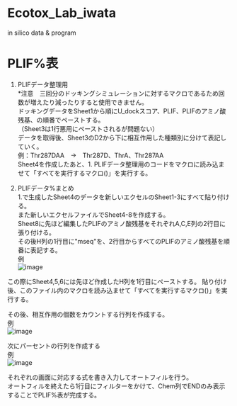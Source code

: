 # Ecotox_Lab_iwata
 in silico data & program

# PLIF%表
1. PLIFデータ整理用<br>
*注意　三回分のドッキングシミュレーションに対するマクロであるため回数が増えたり減ったりすると使用できません。<br>
ドッキングデータをSheet1から順にU_dockスコア、PLIF、PLIFのアミノ酸残基、の順番でペーストする。<br>
（Sheet3は1行悪用にペーストされるが問題ない）<br>
データを取得後、Sheet3のD2から下に相互作用した種類別に分けて表記していく。<br>
例：Thr287DAA　→　Thr287D、ThrA、Thr287AA<br>
Sheet4を作成したあと、1. PLIFデータ整理用のコードをマクロに読み込ませて「すべてを実行するマクロ()」を実行する。<br>

2. PLIFデータ%まとめ<br>
1.で生成したSheet4のデータを新しいエクセルのSheet1-3にすべて貼り付ける。<br>
また新しいエクセルファイルでSheet4-8を作成する。<br>
Sheet8に先ほど編集したPLIFのアミノ酸残基をそれぞれA,C,E列の2行目に張り付ける。<br>
その後H列の1行目に"mseq"を、2行目からすべてのPLIFのアミノ酸残基を順番に表記する。<br>
例<br>
![image](https://github.com/yanakaru2020/Ecotox_Lab_iwata/assets/135199782/a677c137-6aca-446a-a887-4fe77fe483d8)

この際にSheet4,5,6には先ほど作成したH列を1行目にペーストする。
貼り付け後、このファイル内のマクロを読み込ませて「すべてを実行するマクロ()」を実行する。<br>

その後、相互作用の個数をカウントする行列を作成する。<br>
例<br>
![image](https://github.com/user-attachments/assets/bbed8522-a5ac-46fc-a2ef-41c10c300bab)

次にパーセントの行列を作成する<br>
例<br>
![image](https://github.com/user-attachments/assets/c183f4c7-f03f-4575-a53c-1ab369401f5e)

それぞれの画面に対応する式を書き入力してオートフィルを行う。<br>
オートフィルを終えたら1行目にフィルターをかけて、Chem列でENDのみ表示することでPLIF%表が完成する。<br>

